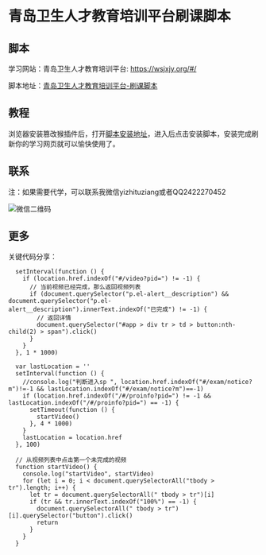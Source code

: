 # 青岛卫生人才教育培训平台刷课脚本


## 脚本

学习网站：青岛卫生人才教育培训平台: https://wsjxjy.org/#/

脚本地址：[青岛卫生人才教育培训平台-刷课脚本][2]

## 教程

浏览器安装篡改猴插件后，打开[脚本安装地址][2]，进入后点击安装脚本，安装完成刷新你的学习网页就可以愉快使用了。

## 联系

注：如果需要代学，可以联系我微信yizhituziang或者QQ2422270452

![微信二维码](https://www.tuziang.com/wx.jpg)

## 更多

关键代码分享：
```
  setInterval(function () {
    if (location.href.indexOf("#/video?pid=") != -1) {
      // 当前视频已经完成，那么返回视频列表
      if (document.querySelector("p.el-alert__description") && document.querySelector("p.el-alert__description").innerText.indexOf("已完成") != -1) {
        // 返回详情
        document.querySelector("#app > div tr > td > button:nth-child(2) > span").click()
      }
    }
  }, 1 * 1000)

  var lastLocation = ''
  setInterval(function () {
    //console.log("判断进入sp ", location.href.indexOf("#/exam/notice?m")!=-1 && lastLocation.indexOf("#/exam/notice?m")==-1)
    if (location.href.indexOf("/#/proinfo?pid=") != -1 && lastLocation.indexOf("/#/proinfo?pid=") == -1) {
      setTimeout(function () {
        startVideo()
      }, 4 * 1000)
    }
    lastLocation = location.href
  }, 100)

  // 从视频列表中点击第一个未完成的视频
  function startVideo() {
    console.log("startVideo", startVideo)
    for (let i = 0; i < document.querySelectorAll("tbody > tr").length; i++) {
      let tr = document.querySelectorAll(" tbody > tr")[i]
      if (tr && tr.innerText.indexOf("100%") == -1) {
        document.querySelectorAll(" tbody > tr")[i].querySelector("button").click()
        return
      }
    }
  }
```


  [1]: https://microsoftedge.microsoft.com/addons/detail/%E7%AF%A1%E6%94%B9%E7%8C%B4/iikmkjmpaadaobahmlepeloendndfphd?refid=bingshortanswersdownload
  [2]: https://greasyfork.org/zh-CN/scripts/507144-%E9%9D%92%E5%B2%9B%E5%8D%AB%E7%94%9F%E4%BA%BA%E6%89%8D%E6%95%99%E8%82%B2%E5%9F%B9%E8%AE%AD%E5%B9%B3%E5%8F%B0%E5%88%B7%E8%AF%BE%E8%84%9A%E6%9C%AC
